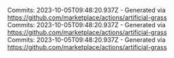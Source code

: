 Commits: 2023-10-05T09:48:20.937Z - Generated via https://github.com/marketplace/actions/artificial-grass
<br>
Commits: 2023-10-05T09:48:20.937Z - Generated via https://github.com/marketplace/actions/artificial-grass
<br>
Commits: 2023-10-05T09:48:20.937Z - Generated via https://github.com/marketplace/actions/artificial-grass
<br>
